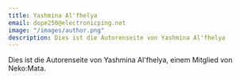 ```yaml
---
title: Yashmina Al'fhelya
email: dope250@electronicping.net
image: "/images/author.png"
description: Dies ist die Autorenseite von Yashmina Al'fhelya
---
```


Dies ist die Autorenseite von Yashmina Al'fhelya, einem Mitglied von Neko:Mata.
